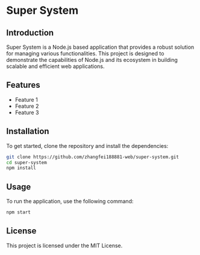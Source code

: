 # Super System

## Introduction

Super System is a Node.js based application that provides a robust solution for managing various functionalities. This project is designed to demonstrate the capabilities of Node.js and its ecosystem in building scalable and efficient web applications.

## Features
- Feature 1
- Feature 2
- Feature 3

## Installation

To get started, clone the repository and install the dependencies:

```bash
git clone https://github.com/zhangfei188881-web/super-system.git
cd super-system
npm install
```

## Usage

To run the application, use the following command:

```bash
npm start
```

## License

This project is licensed under the MIT License.